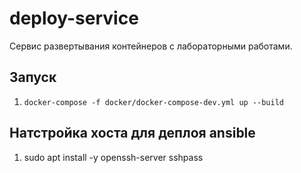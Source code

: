 # deploy-service

Сервис развертывания контейнеров с лабораторными работами.

## Запуск
1. `docker-compose -f docker/docker-compose-dev.yml up --build`

## Натстройка хоста для деплоя ansible
1. sudo apt install -y openssh-server sshpass